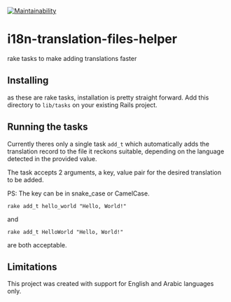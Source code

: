[![Maintainability](https://api.codeclimate.com/v1/badges/d0d09bd3a7fca784b038/maintainability)](https://codeclimate.com/github/a-smadi/i18n-translation-files-helper/maintainability)

# i18n-translation-files-helper

rake tasks to make adding translations faster

## Installing

as these are rake tasks, installation is pretty straight forward.
Add this directory to `lib/tasks` on your existing Rails project.

## Running the tasks

Currently theres only a single task `add_t` which automatically adds the translation record to the file it reckons suitable, depending on the language detected in the provided value.

The task accepts 2 arguments, a key, value pair for the desired translation to be added.

PS: The key can be in snake_case or CamelCase.

```
rake add_t hello_world "Hello, World!"
```
and
```
rake add_t HelloWorld "Hello, World!"
```
are both acceptable.

## Limitations

This project was created with support for English and Arabic languages only.
